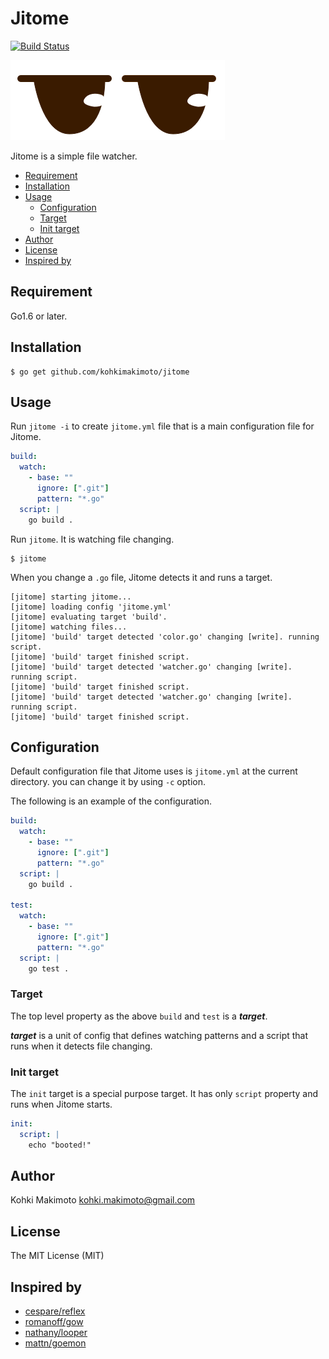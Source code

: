 # Jitome

[![Build Status](https://travis-ci.org/kohkimakimoto/jitome.svg?branch=master)](https://travis-ci.org/kohkimakimoto/jitome)

![logo.png](logo.png)

Jitome is a simple file watcher.

* [Requirement](#requirement)
* [Installation](#installation)
* [Usage](#usage)
    * [Configuration](#configuration)
    * [Target](#target)
    * [Init target](#init-target)
* [Author](#author)
* [License](#license)
* [Inspired by](#inspired-by)

## Requirement

Go1.6 or later.

## Installation

```
$ go get github.com/kohkimakimoto/jitome
```

## Usage

Run `jitome -i` to create `jitome.yml` file that is a main configuration file for Jitome.

```yaml
build:
  watch:
    - base: ""
      ignore: [".git"]
      pattern: "*.go"
  script: |
    go build .
```

Run `jitome`. It is watching file changing.

```
$ jitome
```

When you change a `.go` file, Jitome detects it and runs a target.

```
[jitome] starting jitome...
[jitome] loading config 'jitome.yml'
[jitome] evaluating target 'build'.
[jitome] watching files...
[jitome] 'build' target detected 'color.go' changing [write]. running script.
[jitome] 'build' target finished script.
[jitome] 'build' target detected 'watcher.go' changing [write]. running script.
[jitome] 'build' target finished script.
[jitome] 'build' target detected 'watcher.go' changing [write]. running script.
[jitome] 'build' target finished script.
```

## Configuration

Default configuration file that Jitome uses is `jitome.yml` at the current directory. you can change it by using `-c` option.

The following is an example of the configuration.

```yaml
build:
  watch:
    - base: ""
      ignore: [".git"]
      pattern: "*.go"
  script: |
    go build .

test:
  watch:
    - base: ""
      ignore: [".git"]
      pattern: "*.go"
  script: |
    go test .
```

### Target

The top level property as the above `build` and `test` is a ***target***.

***target*** is a unit of config that defines watching patterns and a script that runs when it detects file changing.

### Init target

The `init` target is a special purpose target.
It has only `script` property and runs when Jitome starts.

```yaml
init:
  script: |
    echo "booted!"

```

## Author

Kohki Makimoto <kohki.makimoto@gmail.com>

## License

The MIT License (MIT)

## Inspired by

* [cespare/reflex](https://github.com/cespare/reflex)
* [romanoff/gow](https://github.com/romanoff/gow)
* [nathany/looper](https://github.com/nathany/looper)
* [mattn/goemon](https://github.com/mattn/goemon)
